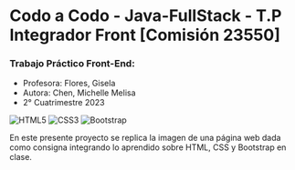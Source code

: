 # Codo a Codo - Java-FullStack - T.P Integrador Front [Comisión 23550]

### Trabajo Práctico Front-End: 

  - Profesora: Flores, Gisela
  - Autora: Chen, Michelle Melisa
  - 2° Cuatrimestre 2023

![HTML5](https://img.shields.io/badge/html5-%23E34F26.svg?style=for-the-badge&logo=html5&logoColor=white)
![CSS3](https://img.shields.io/badge/css3-%231572B6.svg?style=for-the-badge&logo=css3&logoColor=white)
![Bootstrap](https://img.shields.io/badge/bootstrap-%238511FA.svg?style=for-the-badge&logo=bootstrap&logoColor=white)

En este presente proyecto se replica la imagen de una página web dada como consigna integrando lo aprendido sobre HTML, CSS y Bootstrap en clase. 
